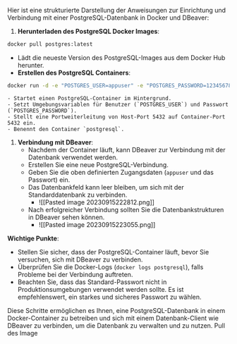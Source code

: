 Hier ist eine strukturierte Darstellung der Anweisungen zur Einrichtung und Verbindung mit einer PostgreSQL-Datenbank in Docker und DBeaver:

1. **Herunterladen des PostgreSQL Docker Images**:
```sh
docker pull postgres:latest
```
- Lädt die neueste Version des PostgreSQL-Images aus dem Docker Hub herunter.
- **Erstellen des PostgreSQL Containers**:
    
```sh
docker run -d -e "POSTGRES_USER=appuser" -e "POSTGRES_PASSWORD=1234567890" -p 5432:5432 --name postgresql postgres
```
    - Startet einen PostgreSQL-Container im Hintergrund.
    - Setzt Umgebungsvariablen für Benutzer (`POSTGRES_USER`) und Passwort (`POSTGRES_PASSWORD`).
    - Stellt eine Portweiterleitung von Host-Port 5432 auf Container-Port 5432 ein.
    - Benennt den Container `postgresql`.

1. **Verbindung mit DBeaver**:
    - Nachdem der Container läuft, kann DBeaver zur Verbindung mit der Datenbank verwendet werden.
    - Erstellen Sie eine neue PostgreSQL-Verbindung.
    - Geben Sie die oben definierten Zugangsdaten (`appuser` und das Passwort) ein.
    - Das Datenbankfeld kann leer bleiben, um sich mit der Standarddatenbank zu verbinden.
	    - ![[Pasted image 20230915222812.png]]
    - Nach erfolgreicher Verbindung sollten Sie die Datenbankstrukturen in DBeaver sehen können.
	    - ![[Pasted image 20230915223055.png]]

**Wichtige Punkte**:
- Stellen Sie sicher, dass der PostgreSQL-Container läuft, bevor Sie versuchen, sich mit DBeaver zu verbinden.
- Überprüfen Sie die Docker-Logs (`docker logs postgresql`), falls Probleme bei der Verbindung auftreten.
- Beachten Sie, dass das Standard-Passwort nicht in Produktionsumgebungen verwendet werden sollte. Es ist empfehlenswert, ein starkes und sicheres Passwort zu wählen.

Diese Schritte ermöglichen es Ihnen, eine PostgreSQL-Datenbank in einem Docker-Container zu betreiben und sich mit einem Datenbank-Client wie DBeaver zu verbinden, um die Datenbank zu verwalten und zu nutzen.
Pull des Image